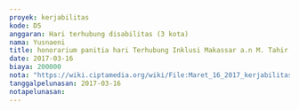 ```yaml
---
proyek: kerjabilitas
kode: D5
anggaran: Hari terhubung disabilitas (3 kota)
nama: Yusnaeni
title: honorarium panitia hari Terhubung Inklusi Makassar a.n M. Tahir
date: 2017-03-16
biaya: 200000
nota: "https://wiki.ciptamedia.org/wiki/File:Maret_16_2017_kerjabilitas_D5_relawan_3_neni920.jpg"
tanggalpelunasan: 2017-03-16
notapelunasan:
---
```

